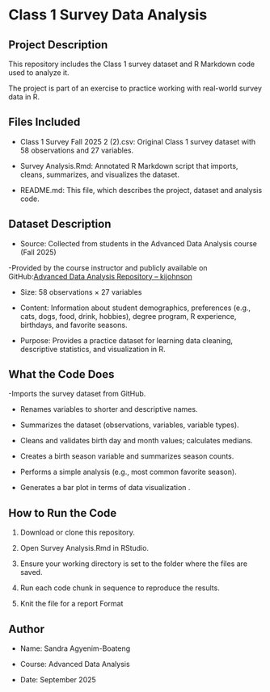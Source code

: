 # Class 1 Survey Data Analysis  

## Project Description  

This repository includes the Class 1 survey dataset and R Markdown code used to analyze it.  

The project is part of an exercise to practice working with real-world survey data in R.  

## Files Included  

- Class 1 Survey Fall 2025 2 (2).csv: Original Class 1 survey dataset with 58 observations and 27 variables.  

- Survey Analysis.Rmd: Annotated R Markdown script that imports, cleans, summarizes, and visualizes the dataset.  

- README.md: This file, which describes the project, dataset and analysis code.   


## Dataset Description 

- Source: Collected from students in the Advanced Data Analysis course (Fall 2025)

-Provided by the course instructor and publicly available on GitHub:[Advanced Data Analysis Repository – kijohnson](https://github.com/kijohnson/Advanced-Data-Analysis)  

- Size: 58 observations × 27 variables  

- Content: Information about student demographics, preferences (e.g., cats, dogs, food, drink, hobbies), degree program, R experience, birthdays, and favorite seasons.  

- Purpose: Provides a practice dataset for learning data cleaning, descriptive statistics, and visualization in R.  



## What the Code Does
-Imports the survey dataset from GitHub. 

- Renames variables to shorter and descriptive names.

- Summarizes the dataset (observations, variables, variable types). 

- Cleans and validates birth day and month values; calculates medians. 

- Creates a birth season variable and summarizes season counts.

- Performs a simple analysis (e.g., most common favorite season).

- Generates a bar plot in terms of data visualization .


## How to Run the Code

1. Download or clone this repository. 

2. Open Survey Analysis.Rmd in RStudio.  

3. Ensure your working directory is set to the folder where the files are saved.

4. Run each code chunk in sequence to reproduce the results. 

4. Knit the file for a report Format 


## Author  

- Name: Sandra Agyenim-Boateng 

- Course: Advanced Data Analysis

- Date: September 2025

